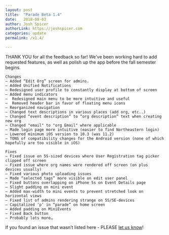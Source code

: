 ```yaml
---
layout: post
title:  "Parade Beta 1.4"
date:   2018-08-03
author: Josh Spicer
authorLink: https://joshspicer.com
categories: update
permalink: /v1.4/

---
```


THANK YOU for all the feedback so far! We've been working hard to add requested features, as well as polish up the app before the fall semester begins.


```
Changes
— Added “Edit Org” screen for admins.
— Added Unified Notifications
— Redesigned user profile to constantly display at bottom of screen
— Added menu indicators
—  Redesigned main menu to be more intuitive and useful
—  Removed header bar in favor of floating menu icons
— Reorganized navigation
— Changed text descriptions in various places (add org, etc..)
— Changed “event description” to “org description” text when creating new org
— Changed "email" to "org Email" where applicable
— Made login page more intuitive (easier to find Northeastern login)
— Lowered minimum iOS version to 10.3 (was 11.2)
— TONS of compatibility changes for the Android version (none of which hopefully are too visible in iOS)

Fixes
— Fixed issue on 5S-sized devices where User Registration tag picker clipped off screen
— Fixed issue where org names were rendered off screen (on plus devices usually)
— Fixed various photo uploading issues
— Made “selected tags” more visible on edit user panel
— Fixed buttons overlapping on iPhone 5s on Event Details page
— Slight padding on mini event
— Added max-width to mini events to prevent stretched look on horizontal views
— Fixed list of admins rendering strange on 5S/SE-devices
— Capitalized ‘p’ in “parade” on home screen
— Added padding on MiniEvents
— Fixed Back button
— Probably lots more…
```
If you found an issue that wasn’t listed here - PLEASE [let us know](mailto:feedback@parade.events)!
